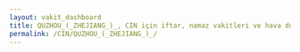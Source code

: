 ```yaml
---
layout: vakit_dashboard
title: QUZHOU_(_ZHEJIANG_)_, CIN için iftar, namaz vakitleri ve hava durumu - ilçe/eyalet seç
permalink: /CIN/QUZHOU_(_ZHEJIANG_)_/
---
```


<script type="text/javascript">
  var GLOBAL_COUNTRY = 'CIN';
  var GLOBAL_CITY = 'QUZHOU_(_ZHEJIANG_)_';
  var GLOBAL_STATE = '';
  var lat = 72;
  var lon = 21;
</script>
